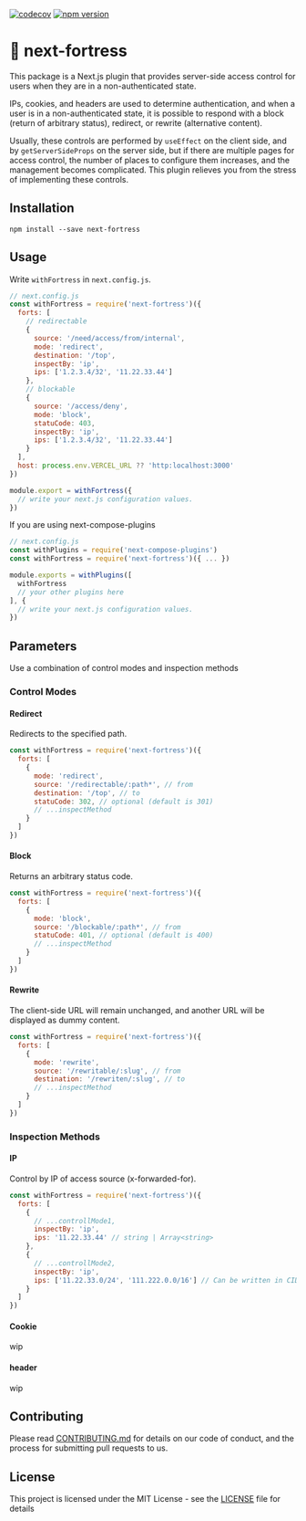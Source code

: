[![codecov](https://codecov.io/gh/aiji42/next-fortress/branch/main/graph/badge.svg?token=HG8SOQXGCN)](https://codecov.io/gh/aiji42/next-fortress)
[![npm version](https://badge.fury.io/js/next-fortress.svg)](https://badge.fury.io/js/next-fortress)

# :japanese_castle: next-fortress

This package is a Next.js plugin that provides server-side access control for users when they are in a non-authenticated state.

IPs, cookies, and headers are used to determine authentication, and when a user is in a non-authenticated state, it is possible to respond with a block (return of arbitrary status), redirect, or rewrite (alternative content).

Usually, these controls are performed by `useEffect` on the client side, and by `getServerSideProps` on the server side, but if there are multiple pages for access control, the number of places to configure them increases, and the management becomes complicated. This plugin relieves you from the stress of implementing these controls.

## Installation

```
npm install --save next-fortress
```

## Usage
Write `withFortress` in `next.config.js`.
```js
// next.config.js
const withFortress = require('next-fortress')({
  forts: [
    // redirectable
    {
      source: '/need/access/from/internal',
      mode: 'redirect',
      destination: '/top',
      inspectBy: 'ip',
      ips: ['1.2.3.4/32', '11.22.33.44']
    },
    // blockable
    {
      source: '/access/deny',
      mode: 'block',
      statuCode: 403,
      inspectBy: 'ip',
      ips: ['1.2.3.4/32', '11.22.33.44']
    }
  ],
  host: process.env.VERCEL_URL ?? 'http:localhost:3000'
})

module.export = withFortress({
  // write your next.js configuration values.
})
```

If you are using next-compose-plugins
```js
// next.config.js
const withPlugins = require('next-compose-plugins')
const withFortress = require('next-fortress')({ ... })

module.exports = withPlugins([
  withFortress
  // your other plugins here
], {
  // write your next.js configuration values.  
})
```

## Parameters

Use a combination of control modes and inspection methods

### Control Modes

#### Redirect
Redirects to the specified path.

```js
const withFortress = require('next-fortress')({
  forts: [
    {
      mode: 'redirect',
      source: '/redirectable/:path*', // from
      destination: '/top', // to
      statuCode: 302, // optional (default is 301)
      // ...inspectMethod
    }
  ]
})
```

#### Block
Returns an arbitrary status code.

```js
const withFortress = require('next-fortress')({
  forts: [
    {
      mode: 'block',
      source: '/blockable/:path*', // from
      statuCode: 401, // optional (default is 400)
      // ...inspectMethod
    }
  ]
})
```

#### Rewrite
The client-side URL will remain unchanged, and another URL will be displayed as dummy content.

```js
const withFortress = require('next-fortress')({
  forts: [
    {
      mode: 'rewrite',
      source: '/rewritable/:slug', // from
      destination: '/rewriten/:slug', // to
      // ...inspectMethod
    }
  ]
})
```

### Inspection Methods

#### IP
Control by IP of access source (x-forwarded-for).

```js
const withFortress = require('next-fortress')({
  forts: [
    {
      // ...controllMode1,
      inspectBy: 'ip',
      ips: '11.22.33.44' // string | Array<string>
    },
    {
      // ...controllMode2,
      inspectBy: 'ip',
      ips: ['11.22.33.0/24', '111.222.0.0/16'] // Can be written in CIDR
    }
  ]
})
```

#### Cookie

wip

#### header

wip

## Contributing
Please read [CONTRIBUTING.md](https://github.com/aiji42/next-fortress/blob/main/CONTRIBUTING.md) for details on our code of conduct, and the process for submitting pull requests to us.

## License
This project is licensed under the MIT License - see the [LICENSE](https://github.com/aiji42/next-fortress/blob/main/LICENSE) file for details
